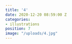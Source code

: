 ```yaml
---
title: '4'
date: 2020-12-20 08:59:00 Z
categories:
- illustrations
position: 7
image: "/uploads/4.jpg"
---
```


